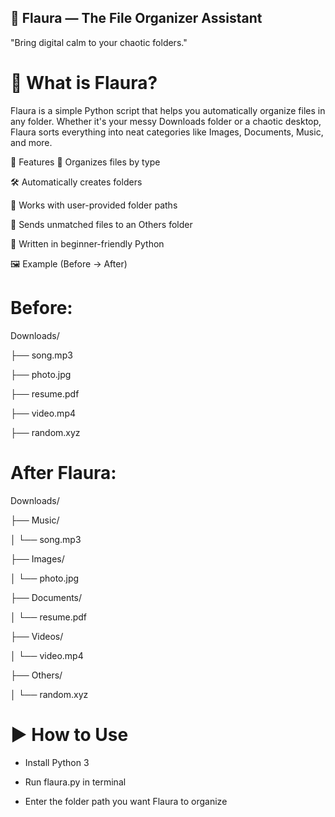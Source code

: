 ## 🌸 Flaura — The File Organizer Assistant
"Bring digital calm to your chaotic folders."

# 📁 What is Flaura?
Flaura is a simple Python script that helps you automatically organize files in any folder. Whether it's your messy Downloads folder or a chaotic desktop, Flaura sorts everything into neat categories like Images, Documents, Music, and more.

🔧 Features
🌈 Organizes files by type

🛠️ Automatically creates folders

🎯 Works with user-provided folder paths

🧠 Sends unmatched files to an Others folder

🐍 Written in beginner-friendly Python

🖼️ Example (Before → After)
# Before:



Downloads/

├── song.mp3

├── photo.jpg

├── resume.pdf

├── video.mp4

├── random.xyz

# After Flaura:


Downloads/

├── Music/

│   └── song.mp3

├── Images/

│   └── photo.jpg

├── Documents/

│   └── resume.pdf

├── Videos/


│   └── video.mp4

├── Others/

│   └── random.xyz

# ▶️ How to Use
- Install Python 3

- Run flaura.py in terminal

- Enter the folder path you want Flaura to organize

